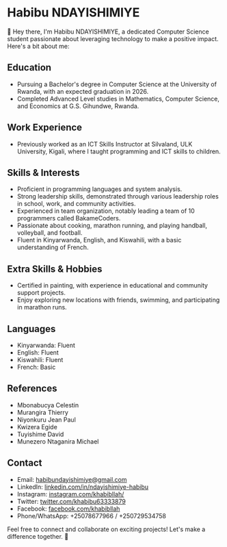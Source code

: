 # Habibu NDAYISHIMIYE

👋 Hey there, I'm Habibu NDAYISHIMIYE, a dedicated Computer Science student passionate about leveraging technology to make a positive impact. Here's a bit about me:

## Education
- Pursuing a Bachelor's degree in Computer Science at the University of Rwanda, with an expected graduation in 2026.
- Completed Advanced Level studies in Mathematics, Computer Science, and Economics at G.S. Gihundwe, Rwanda.

## Work Experience
- Previously worked as an ICT Skills Instructor at Silvaland, ULK University, Kigali, where I taught programming and ICT skills to children.

## Skills & Interests
- Proficient in programming languages and system analysis.
- Strong leadership skills, demonstrated through various leadership roles in school, work, and community activities.
- Experienced in team organization, notably leading a team of 10 programmers called BakameCoders.
- Passionate about cooking, marathon running, and playing handball, volleyball, and football.
- Fluent in Kinyarwanda, English, and Kiswahili, with a basic understanding of French.

## Extra Skills & Hobbies
- Certified in painting, with experience in educational and community support projects.
- Enjoy exploring new locations with friends, swimming, and participating in marathon runs.

## Languages
- Kinyarwanda: Fluent
- English: Fluent
- Kiswahili: Fluent
- French: Basic

## References
- Mbonabucya Celestin
- Murangira Thierry
- Niyonkuru Jean Paul
- Kwizera Egide
- Tuyishime David
- Munezero Ntaganira Michael

## Contact
- Email: habibundayishimiye@gmail.com
- LinkedIn: [linkedin.com/in/ndayishimiye-habibu](https://www.linkedin.com/in/ndayishimiye-habibu)
- Instagram: [instagram.com/khabibllah/](https://www.instagram.com/khabibllah/)
- Twitter: [twitter.com/khabibu63333879](https://twitter.com/khabibu63333879)
- Facebook: [facebook.com/khabibllah](https://www.facebook.com/khabibllah)
- Phone/WhatsApp: +25078677966 / +250729534758

Feel free to connect and collaborate on exciting projects! Let's make a difference together. 🚀
